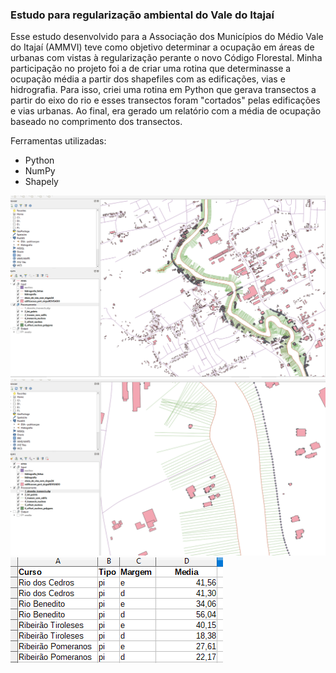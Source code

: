 ### Estudo para regularização ambiental do Vale do Itajaí

Esse estudo desenvolvido para a Associação dos Municípios do Médio Vale do Itajaí (AMMVI) teve como objetivo determinar a ocupação em áreas de urbanas com vistas à regularização perante o novo Código Florestal.
Minha participação no projeto foi a de criar uma rotina que determinasse a ocupação média a partir dos shapefiles com as edificações, vias e hidrografia. Para isso, criei uma rotina em Python que gerava transectos a partir do eixo do rio e esses transectos foram "cortados" pelas edificações e vias urbanas. Ao final, era gerado um relatório com a média de ocupação baseado no comprimento dos transectos.

Ferramentas utilizadas:
- Python
- NumPy
- Shapely   

![](resg_ambiental1.png)
![](resg_ambiental2.png)
![](resg_ambiental3.png)